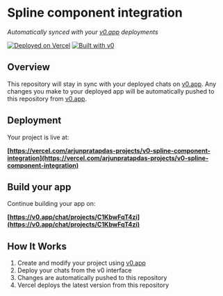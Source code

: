 # Spline component integration

*Automatically synced with your [v0.app](https://v0.app) deployments*

[![Deployed on Vercel](https://img.shields.io/badge/Deployed%20on-Vercel-black?style=for-the-badge&logo=vercel)](https://vercel.com/arjunpratapdas-projects/v0-spline-component-integration)
[![Built with v0](https://img.shields.io/badge/Built%20with-v0.app-black?style=for-the-badge)](https://v0.app/chat/projects/C1KbwFqT4zi)

## Overview

This repository will stay in sync with your deployed chats on [v0.app](https://v0.app).
Any changes you make to your deployed app will be automatically pushed to this repository from [v0.app](https://v0.app).

## Deployment

Your project is live at:

**[https://vercel.com/arjunpratapdas-projects/v0-spline-component-integration](https://vercel.com/arjunpratapdas-projects/v0-spline-component-integration)**

## Build your app

Continue building your app on:

**[https://v0.app/chat/projects/C1KbwFqT4zi](https://v0.app/chat/projects/C1KbwFqT4zi)**

## How It Works

1. Create and modify your project using [v0.app](https://v0.app)
2. Deploy your chats from the v0 interface
3. Changes are automatically pushed to this repository
4. Vercel deploys the latest version from this repository
